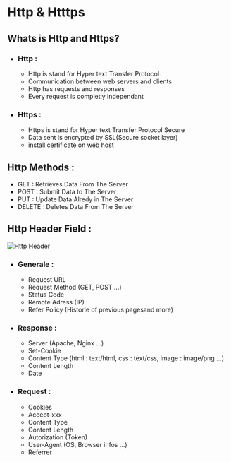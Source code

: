 # Http & Htttps

## Whats is Http and Https?

- ### Http :
  - Http is stand for Hyper text Transfer Protocol
  - Communication between web servers and clients
  - Http has requests and responses
  - Every request is completly independant
- ### Https :
  - Https is stand for Hyper text Transfer Protocol Secure
  - Data sent is encrypted by SSL(Secure socket layer)
  - install certificate on web host

## Http Methods :
- GET : Retrieves Data From The Server
- POST : Submit Data to The Server
- PUT : Update Data Alredy in The Server
- DELETE : Deletes Data From The Server

## Http Header Field :
![Http Header](https://cdn.tutsplus.com/cdn-cgi/image/width=590/net/uploads/legacy/511_http/request_header.png)
- ### Generale :
  - Request URL
  - Request Method (GET, POST ...)
  - Status Code
  - Remote Adress (IP)
  - Refer Policy (Historie of previous pagesand more)
- ### Response : 
  - Server (Apache, Nginx ...)
  - Set-Cookie
  - Content Type (html : text/html, css : text/css, image : image/png ...)
  - Content Length
  - Date
- ### Request : 
  - Cookies
  - Accept-xxx
  - Content Type
  - Content Length
  - Autorization (Token)
  - User-Agent (OS, Browser infos ...)
  - Referrer
